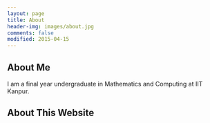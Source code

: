 ```yaml
---
layout: page
title: About
header-img: images/about.jpg
comments: false
modified: 2015-04-15
---
```


## About Me
I am a final year undergraduate in Mathematics and Computing at IIT Kanpur. 

## About This Website

